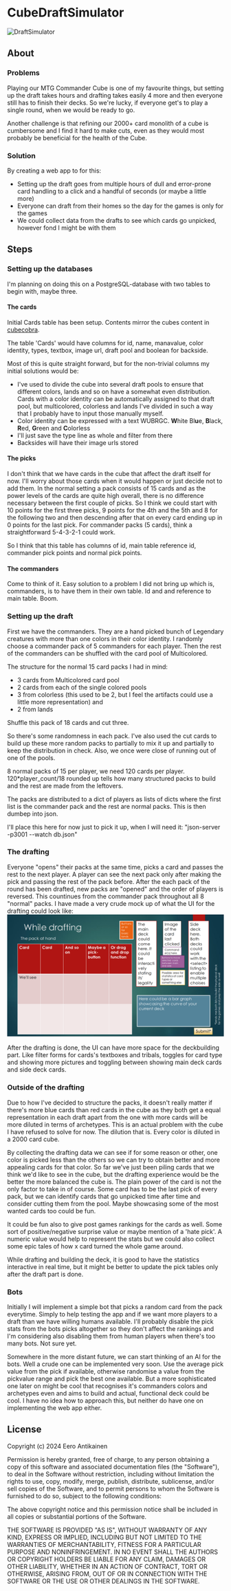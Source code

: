 # CubeDraftSimulator
![DraftSimulator](https://github.com/EeroAnt/CubeDraftSimulator/actions/workflows/main.yml/badge.svg)
## About

### Problems
Playing our MTG Commander Cube is one of my favourite things, but setting up the draft takes hours and drafting takes easily 4 more and then everyone still has to finish their decks. So we're lucky, if everyone get's to play a single round, when we would be ready to go.

Another challenge is that refining our 2000+ card monolith of a cube is cumbersome and I find it hard to make cuts, even as they would most probably be beneficial for the health of the Cube.

### Solution
By creating a web app to for this:
 - Setting up the draft goes from multiple hours of dull and error-prone card handling to a click and a handful of seconds (or maybe a little more)
 - Everyone can draft from their homes so the day for the games is only for the games
 - We could collect data from the drafts to see which cards go unpicked, however fond I might be with them

## Steps

### Setting up the databases
I'm planning on doing this on a PostgreSQL-database with two tables to begin with, maybe three.

#### The cards
Initial Cards table has been setup. Contents mirror the cubes content in [cubecobra](https://cubecobra.com/cube/overview/58otz).

The table 'Cards' would have columns for id, name, manavalue, color identity, types, textbox, image url, draft pool and boolean for backside.

Most of this is quite straight forward, but for the non-trivial columns my initial solutions would be:
 - I've used to divide the cube into several draft pools to ensure that different colors, lands and so on have a somewhat even distribution. Cards with a color identity can be automatically assigned to that draft pool, but multicolored, colorless and lands I've divided in such a way that I probably have to input those manually myself.
 - Color identity can be expressed with a text WUBRGC. **W**hite Bl**u**e, **B**lack, **R**ed, **G**reen and **C**olorless
 - I'll just save the type line as whole and filter from there
 - Backsides will have their image urls stored

#### The picks
I don't think that we have cards in the cube that affect the draft itself for now. I'll worry about those cards when it would happen or just decide not to add them. In the normal setting a pack consists of 15 cards and as the power levels of the cards are quite high overall, there is no difference necessary between the first couple of picks. So I think we could start with 10 points for the first three picks, 9 points for the 4th and the 5th and 8 for the following two and then descending after that on every card ending up in 0 points for the last pick. For commander packs (5 cards), think a straightforward 5-4-3-2-1 could work.

So I think that this table has columns of id, main table reference id, commander pick points and normal pick points.

#### The commanders
Come to think of it. Easy solution to a problem I did not bring up which is, commanders, is to have them in their own table. Id and and reference to main table. Boom.

### Setting up the draft
First we have the commanders. They are a hand picked bunch of Legendary creatures with more than one colors in their color identity. I randomly choose a commander pack of 5 commanders for each player. Then the rest of the commanders can be shuffled with the card pool of Multicolored.

The structure for the normal 15 card packs I had in mind:
 - 3 cards from Multicolored card pool
 - 2 cards from each of the single colored pools
 - 3 from colorless (this used to be 2, but I feel the artifacts could use a little more representation) and
 - 2 from lands
 
Shuffle this pack of 18 cards and cut three.

So there's some randomness in each pack. I've also used the cut cards to build up these more random packs to partially to mix it up and partially to keep the distribution in check. Also, we once were close of running out of one of the pools.

8 normal packs of 15 per player, we need 120 cards per player. 120*player_count/18 rounded up tells how many structured packs to build and the rest are made from the leftovers.

The packs are distributed to a dict of players as lists of dicts where the first list is the commander pack and the rest are normal packs. This is then dumbep into json.

I'll place this here for now just to pick it up, when I will need it: "json-server -p3001 --watch db.json"


### The drafting
Everyone "opens" their packs at the same time, picks a card and passes the rest to the next player. A player can see the next pack only after making the pick and passing the rest of the pack before. After the each pack of the round has been drafted, new packs are "opened" and the order of players is reversed. This countinues from the commander pack throughout all 8 "normal" packs. I have made a very crude mock up of what the UI for the drafting could look like:
![](https://github.com/EeroAnt/CubeDraftSimulator/blob/main/Documentation/First_draft.png)

After the drafting is done, the UI can have more space for the deckbuilding part. Like filter forms for cards's textboxes and tribals, toggles for card type and showing more pictures and toggling between showing main deck cards and side deck cards.

### Outside of the drafting
Due to how I've decided to structure the packs, it doesn't really matter if there's more blue cards than red cards in the cube as they both get a equal representation in each draft apart from the one with more cards will be more diluted in terms of archetypes. This is an actual problem with the cube I have refused to solve for now. The dilution that is. Every color is diluted in a 2000 card cube.

By collecting the drafting data we can see if for some reason or other, one color is picked less than the others so we can try to obtain better and more appealing cards for that color. So far we've just been piling cards that we think we'd like to see in the cube, but the drafting experience would be the better the more balanced the cube is. The plain power of the card is not the only factor to take in of course. Some card has to be the last pick of every pack, but we can identify cards that go unpicked time after time and consider cutting them from the pool. Maybe showcasing some of the most wanted cards too could be fun.

It could be fun also to give post games rankings for the cards as well. Some sort of positive/negative surprise value or maybe mention of a 'hate pick'. A numeric value would help to represent the stats but we could also collect some epic tales of how x card turned the whole game around.

While drafting and building the deck, it is good to have the statistics interactive in real time, but it might be better to update the pick tables only after the draft part is done.

### Bots
Initially I will implement a simple bot that picks a random card from the pack everytime. Simply to help testing the app and if we want more players to a draft than we have willing humans available. I'll probably disable the pick stats from the bots picks altogether so they don't affect the rankings and I'm considering also disabling them from human players when there's too many bots. Not sure yet.

Somewhere in the more distant future, we can start thinking of an AI for the bots. Well a crude one can be implemented very soon. Use the average pick value from the pick if available, otherwise randomise a value from the pickvalue range and pick the best one available. But a more sophisticated one later on might be cool that recognises it's commanders colors and archetypes even and aims to build and actual, functional deck could be cool. I have no idea how to approach this, but neither do have one on implementing the web app either.


## License

Copyright (c) 2024 Eero Antikainen
 
 Permission is hereby granted, free of charge, to any person obtaining
 a copy of this software and associated documentation files (the
 "Software"), to deal in the Software without restriction, including
 without limitation the rights to use, copy, modify, merge, publish,
 distribute, sublicense, and/or sell copies of the Software, and to
 permit persons to whom the Software is furnished to do so, subject to
 the following conditions:
 
 The above copyright notice and this permission notice shall be included
 in all copies or substantial portions of the Software.
 
 THE SOFTWARE IS PROVIDED "AS IS", WITHOUT WARRANTY OF ANY KIND,
 EXPRESS OR IMPLIED, INCLUDING BUT NOT LIMITED TO THE WARRANTIES OF
 MERCHANTABILITY, FITNESS FOR A PARTICULAR PURPOSE AND NONINFRINGEMENT.
 IN NO EVENT SHALL THE AUTHORS OR COPYRIGHT HOLDERS BE LIABLE FOR ANY
 CLAIM, DAMAGES OR OTHER LIABILITY, WHETHER IN AN ACTION OF CONTRACT,
 TORT OR OTHERWISE, ARISING FROM, OUT OF OR IN CONNECTION WITH THE
 SOFTWARE OR THE USE OR OTHER DEALINGS IN THE SOFTWARE.